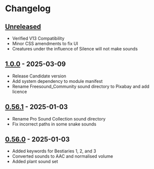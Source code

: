 # Changelog

## [Unreleased]

 - Verified V13 Compatibility
 - Minor CSS amendments to fix UI
 - Creatures under the influence of Silence will not make sounds

## [1.0.0] - 2025-03-09

- Release Candidate version
- Add system dependency to module manifest
- Rename Freesound\_Community sound directory to Pixabay and add licence

## [0.56.1] - 2025-01-03

- Rename Pro Sound Collection sound directory
- Fix incorrect paths in some snake sounds

## [0.56.0] - 2025-01-03

- Added keywords for Bestiaries 1, 2, and 3
- Converted sounds to AAC and normalised volume
- Added plant sound set

[Unreleased]: https://github.com/olilan1/pf2e-creature-sounds/compare/v1.0.0...HEAD

[1.0.0]: https://github.com/olilan1/pf2e-creature-sounds/compare/v0.56.1...v1.0.0

[0.56.1]: https://github.com/olilan1/pf2e-creature-sounds/compare/v0.56.0...v0.56.1

[0.56.0]: https://github.com/olilan1/pf2e-creature-sounds/releases/tag/v0.56.0
